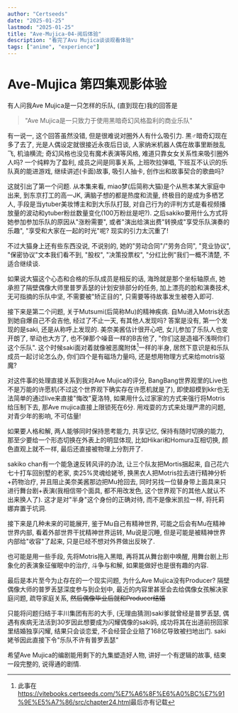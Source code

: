 ```yaml
---
author: "Certseeds"
date: "2025-01-25"
lastmod: "2025-01-25"
title: "Ave-Mujica-04-阅后体验"
description: "看完了Avu Mujica谈谈观看体验"
tags: ["anime", "experience"]
---
```


# Ave-Mujica 第四集观影体验

有人问我Ave Mujica是一只怎样的乐队, (直到现在)我的回答是

> "Ave Mujica是一只致力于使用黑暗奇幻风格盈利的商业乐队"

有一说一, 这个回答虽然没错, 但是很难说对圈外人有什么吸引力. 黑♂暗奇幻现在多了去了, 光是人偶设定就很接近永夜后日谈, 人家纳米机器人偶在故事里断肢乱飞, 机油横流; 奇幻风格也没见有魔术表演等风格, 难道只靠女女关系性来吸引圈外人吗? 一个纯粹为了盈利, 成员之间是同事关系, 上班吹拉弹唱, 下班互不认识的乐队真的能进游戏, 继续讲述(卡面)故事, 吸引人抽卡, 创作出和故事契合的歌曲吗?

这就引出了第一个问题. 从本集来看, miao梦(后简称大猫)是个从熊本某大家庭中出来, 到东京打工的高一JK, 满脑子想的都是热度和流量, 终极目的是成为多栖艺人, 手段是当ytuber美妆博主和到大乐队打鼓, 对自己行为的评判方式是看视频播放量的波动和ytuber粉丝数量变化(100万粉丝是吧?). 之后sakiko要用什么方式将她参加参加乐队的原因从"涨粉需要", 或者"演出给演出费"转换成"享受乐队演奏的乐趣", "享受和大家在一起的时光"呢? 现实的引力太沉重了!

不过大猫身上还有些东西没说, 不说别的, 她的"劳动合同"/"劳务合同", "竞业协议", "保密协议"文本我们看不到, "股权", "决策投票权", "分红比例"我们一概不清楚, 不适合继续谈. 

如果说大猫这个心态和合格的乐队成员是相反的话, 海玲就是那个坐标轴原点, 她承担了隔壁偶像大师里普罗丢瑟的计划安排部分的任务, 加上漂亮的脸和演奏技术, 无可指摘的乐队中坚, 不需要被"矫正目的", 只需要等待故事发生被卷入即可.

接下来是第二个问题, 关于Mutsumi(后简称Mu)的精神疾病. 自Mu进入Motris状态到她自爆自己不会吉他, 经过了不止一天, 有其他人发现吗? 答案是没有, 第一个发现的是saki, 还是从称呼上发现的. 美奈美酱估计很开心吧, 女儿参加了乐队人也变开朗了, 举动也大方了, 也不弹那个噪音一样的B吉他了, "你们这是造福不浅啊你们这个乐队". 这个时候saki面对着就像被恶魔附体[^1]一样的半身, 居然下意识是和乐队成员一起讨论怎么办, 你们四个是有磁场力量吗, 还是想用物理方式来给motris驱魔?

对这件事的处理直接关系到我对Ave Mujica的评分, BangBang世界观里的Live也不是万能的许愿机(不过这个世界观下确实存在许愿机就是了), 即使超模到kkr也无法简单的通过live来直接"悔改"夏洛特, 如果用什么过家家的方式来强行将Motris给压制下去, 那Ave mujica直接上限锁死在6分. 用戏耍的方式来处理严肃的问题, 对青少年的影响, 不可估量!

如果要人格和解, 两人能够同时保持思考能力, 共享记忆, 保持有随时切换的能力, 那至少要给一个形态切换在外表上的明显体现, 比如Hikari和Homura互相切换, 颜色直观上就不一样, 最后还直接被物理上分割开了.

sakiko chan有一个能急速反转风评的办法, 让三个队友把Mortis捆起来, 自己花六七十打车回别墅的老家, 卖25%灵魂给姥爷, 换黑衣人把Motris拉去进行精神分析+药物治疗, 并且阻止美奈美酱那边把Mu抢回去, 同时另找一位替身带上面具来只进行舞台剧+表演(我相信带个面具, 都不用改发色, 这个世界观下的其他人就认不出来换人了). 这才是对"半身"这个身份的正确对待, 而不是像米凯拉一样, 将托莉娜弃置于坑洞.

接下来是几种未来的可能展开, 鉴于Mu自己有精神世界, 可能之后会有Mu在精神世界内部, 看着外部世界干扰精神世界运转, Mu说是沉睡, 但是可能是被精神世界内部给"收容"了起来, 只是已经不想对外界做出反映了.

也可能是用一些手段, 先将Motris拖入黑暗, 再将其从舞台剧中唤醒, 用舞台剧上形象化的表演象征催眠中的治疗, 斗争与和解, 如果能做好也是很有趣的内容.

最后是本片至今为止存在的一个现实问题, 为什么Ave Mujica没有Producer? 隔壁偶像大师的普罗丢瑟深度参与到企划中, 最近的内容里甚至会去给偶像女孩解决家庭问题, 疏导家庭关系, ~~然后偶像毕业后就和Producer结婚~~

只能将问题归结于丰川集团有形的大手, (无理由猜测)saki爹就曾经是普罗丢瑟, 偶遇有疾病无法活到30岁因此想要成为闪耀偶像的saki妈, 成功将其在出道前拐回家里结婚独享闪耀, 结果只会谈恋爱, 不会经营企业赔了168亿导致被扫地出门. saki姥爷因此直接下令"乐队不许有普罗丢瑟"

希望Ave Mujica的编剧能用剩下的九集塑造好人物, 讲好一个有逻辑的故事, 结束一段完整的, 说得通的剧情.

[^1]: 此事在<https://vitebooks.certseeds.com/%E7%A6%8F%E6%A0%BC%E7%91%9E%E5%A7%86/src/chapter24.html>最后亦有记载

